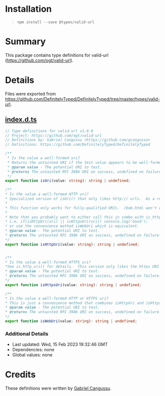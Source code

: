 # Installation
> `npm install --save @types/valid-url`

# Summary
This package contains type definitions for valid-url (https://github.com/ogt/valid-url).

# Details
Files were exported from https://github.com/DefinitelyTyped/DefinitelyTyped/tree/master/types/valid-url.
## [index.d.ts](https://github.com/DefinitelyTyped/DefinitelyTyped/tree/master/types/valid-url/index.d.ts)
````ts
// Type definitions for valid-url v1.0.9
// Project: https://github.com/ogt/valid-url
// Definitions by: Gabriel Cangussu <https://github.com/gcangussu>
// Definitions: https://github.com/DefinitelyTyped/DefinitelyTyped

/**
 * Is the value a well-formed uri?
 * Returns the untainted URI if the test value appears to be well-formed.  Note that you may really want one of the more practical methods like is_http_uri or is_https_uri, since the URI standard (RFC 3986) allows a lot of things you probably don't want.
 * @param value - The potential URI to test.
 * @returns The untainted RFC 3986 URI on success, undefined on failure.
 */
export function isUri(value: string): string | undefined;

/**
* Is the value a well-formed HTTP uri?
* Specialized version of isUri() that only likes http:// urls.  As a result, it can also do a much more thorough job validating.  Also, unlike isUri() it is more concerned with only allowing real-world URIs through.  Things like relative hostnames are allowed by the standards, but probably aren't wise.  Conversely, null paths aren't allowed per RFC 2616 (should be '/' instead), but are allowed by this function.
*
* This function only works for fully-qualified URIs.  /bob.html won't work. See RFC 3986 for the appropriate method to turn a relative URI into an absolute one given its context.
*
* Note that you probably want to either call this in combo with is_https_uri().
* i.e. if(isHttpUri(uri) || isHttpsUri(uri)) console.log('Good');
* or use the convenience method isWebUri which is equivalent.
* @param value - The potential URI to test.
* @returns The untainted RFC 3986 URI on success, undefined on failure.
*/
export function isHttpUri(value: string): string | undefined;


/**
* Is the value a well-formed HTTPS uri?
*See is_http_uri() for details.  This version only likes the https URI scheme. Otherwise it's identical to is_http_uri().
* @param value - The potential URI to test.
* @returns The untainted RFC 3986 URI on success, undefined on failure.
*/
export function isHttpsUri(value: string): string | undefined;

/**
* Is the value a well-formed HTTP or HTTPS uri?
* This is just a convenience method that combines isHttpUri and isHttpsUri to accept most common real-world URLs.
* @param value - The potential URI to test.
* @returns The untainted RFC 3986 URI on success, undefined on failure.
*/
export function isWebUri(value: string): string | undefined;

````

### Additional Details
 * Last updated: Wed, 15 Feb 2023 19:32:46 GMT
 * Dependencies: none
 * Global values: none

# Credits
These definitions were written by [Gabriel Cangussu](https://github.com/gcangussu).
